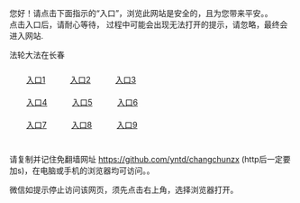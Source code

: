 您好！请点击下面指示的“入口”，浏览此网站是安全的，且为您带来平安。。 <br/>
点击入口后，请耐心等待， 过程中可能会出现无法打开的提示，请忽略，最终会进入网站. </br>

法轮大法在长春<br/>
<div style="padding:10px"><a style="margin:20px" target="_blank" href="https://dwnmy9yfeffze.cloudfront.net/2Qpsp?rjklkqjs" id="ccLink1" rel="nofollow">入口1</a> <a target="_blank" style="margin:20px" href="https://d1gytr7x7yxlcv.cloudfront.net/2Qpsp?qtkoisvr" id="ccLink2" rel="nofollow">入口2</a> <a style="margin:20px" target="_blank" href="https://dh0pjfm80g341.cloudfront.net/2Qpsp?yjxcbm" id="ccLink3" rel="nofollow">入口3</a></div>

<div style="padding:10px" ><a style="margin:20px" target="_blank" href="https://dwnmy9yfeffze.cloudfront.net/2Qpsp?rjklkqjs" id="ccLink4" rel="nofollow">入口4</a> <a style="margin:20px" href="https://d1gytr7x7yxlcv.cloudfront.net/2Qpsp?qtkoisvr" target="_blank" id="ccLink5" rel="nofollow">入口5</a> <a style="margin:20px" href="https://dh0pjfm80g341.cloudfront.net/2Qpsp?yjxcbm" target="_blank" id="ccLink6" rel="nofollow">入口6</a></div>

<div style="padding:10px"><a style="margin:20px" target="_blank" href="https://dwnmy9yfeffze.cloudfront.net/2Qpsp?rjklkqjs" id="ccLink7" rel="nofollow">入口7</a> <a style="margin:20px" href="https://d1gytr7x7yxlcv.cloudfront.net/2Qpsp?qtkoisvr" target="_blank" id="ccLink8" rel="nofollow">入口8</a> <a style="margin:20px" target="_blank" href="https://dh0pjfm80g341.cloudfront.net/2Qpsp?yjxcbm" id="ccLink9" rel="nofollow">入口9</a></div>

<br/>



请复制并记住免翻墙网址 https://github.com/yntd/changchunzx (http后一定要加s)，在电脑或手机的浏览器均可访问。。<br/>

微信如提示停止访问该网页，须先点击右上角，选择浏览器打开。
